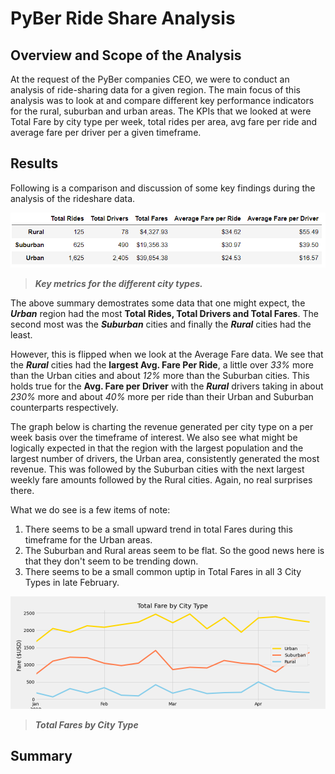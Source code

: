 # PyBer Ride Share Analysis
## Overview and Scope of the Analysis
At the request of the PyBer companies CEO, we were to conduct an analysis of ride-sharing data for a given region. The main focus of this analysis was to look at and compare different key performance indicators for the rural, suburban and urban areas. The KPIs that we looked at were Total Fare by city type per week, total rides per area, avg fare per ride and average fare per driver per a given timeframe.

## Results
Following is a comparison and discussion of some key findings during the analysis of the rideshare data.

  ![Ride Share Summary Data](/analysis/Rideshare_summary.PNG)
  >***Key metrics for the different city types.***
 
The above summary demostrates some data that one might expect, the ***Urban*** region had the most **Total Rides, Total Drivers and Total Fares**. The second most was the ***Suburban*** cities and finally the ***Rural*** cities had the least.

However, this is flipped when we look at the Average Fare data. We see that the ***Rural*** cities had the **largest Avg. Fare Per Ride**, a little over *33%* more than the Urban cities and about *12%* more than the Suburban cities. This holds true for the **Avg. Fare per Driver** with the ***Rural*** drivers taking in about *230%* more and about *40%* more per ride than their Urban and Suburban counterparts respectively.

The graph below is charting the revenue generated per city type on a per week basis over the timeframe of interest. We also see what might be logically expected in that the region with the largest population and the largest number of drivers, the Urban area, consistently generated the most revenue. This was followed by the Suburban cities with the next largest weekly fare amounts followed by the Rural cities. Again, no real surprises there.

What we do see is a few items of note:
1. There seems to be a small upward trend in total Fares during this timeframe for the Urban areas.
2. The Suburban and Rural areas seem to be flat. So the good news here is that they don't seem to be trending down.
3. There seems to be a small common uptip in Total Fares in all 3 City Types in late February.

  ![Total Fares by City Type](/analysis/PyBer_fare_summary.png)
  >***Total Fares by City Type***
  
  
## Summary

